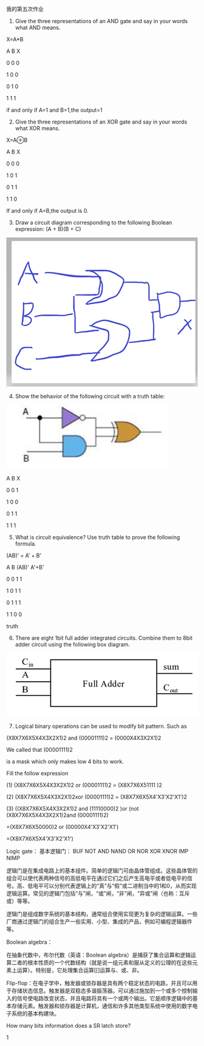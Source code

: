 我的第五次作业

1) Give the three representations of an AND gate and say in your words what AND means.

X=A*B

A   B   X

0   0   0

1   0   0

0   1   0

1   1   1

if and only if A=1 and B=1,the output=1


2) Give the three representations of an XOR gate and say in your words what XOR means.

X=A⊕B

A   B   X

0   0   0

1   0   1

0   1   1

1   1   0

If and only if A=B,the output is 0.

3) Draw a circuit diagram corresponding to the following Boolean expression: (A + B)(B + C)

![](https://github.com/mountaintouhouman/homework/blob/gh-pages/h53.png?raw=true)

4) Show the behavior of the following circuit with a truth table:

![](https://github.com/mountaintouhouman/homework/blob/gh-pages/h5.png?raw=true)

A   B   X

0   0   1

1   0   0

0   1   1

1   1   1

5) What is circuit equivalence? Use truth table to prove the following formula.

(AB)’ = A’ + B’

A   B   (AB)'   A'+B'

0   0   1   1

1   0   1   1

0   1   1   1

1   1   0   0

truth

6) There are eight 1bit full adder integrated circuits. Combine them to 8bit adder circuit using the following box diagram.

![](https://github.com/mountaintouhouman/homework/blob/gh-pages/h52.png?raw=true)

7) Logical binary operations can be used to modify bit pattern. Such as

(X8X7X6X5X4X3X2X1)2 and (00001111)2 = (0000X4X3X2X1)2

We called that (00001111)2

is a mask which only makes low 4 bits to work.

Fill the follow expression

(1) (X8X7X6X5X4X3X2X1)2 or (00001111)2 = (X8X7X6X51111 )2

(2) (X8X7X6X5X4X3X2X1)2xor (00001111)2 = (X8X7X6X5X4'X3'X2'X1')2

(3) ((X8X7X6X5X4X3X2X1)2 and (11110000)2 )or (not (X8X7X6X5X4X3X2X1)2and (00001111)2) 

=(X8X7X6X50000)2 or (00000X4'X3'X2'X1')

=(X8X7X6X5X4'X3'X2'X1')

Logic gate：
基本逻辑门：
BUF	NOT
AND	NAND
OR	NOR
XOR	XNOR
IMP	NIMP

逻辑门是在集成电路上的基本组件。简单的逻辑门可由晶体管组成。这些晶体管的组合可以使代表两种信号的高低电平在通过它们之后产生高电平或者低电平的信号。高、低电平可以分别代表逻辑上的“真”与“假”或二进制当中的1和0，从而实现逻辑运算。常见的逻辑门包括“与”闸，“或”闸，“非”闸，“异或”闸（也称：互斥或）等等。

逻辑门是组成数字系统的基本结构，通常组合使用实现更为复杂的逻辑运算。一些厂商通过逻辑门的组合生产一些实用、小型、集成的产品，例如可编程逻辑器件等。

Boolean algebra：

在抽象代数中，布尔代数（英语：Boolean algebra）是捕获了集合运算和逻辑运算二者的根本性质的一个代数结构（就是说一组元素和服从定义的公理的在这些元素上运算）。特别是，它处理集合运算[[]运算与、或、非。

Flip-flop：在电子学中，触发器或锁存器是具有两个稳定状态的电路，并且可以用于存储状态信息。触发器是双稳态多谐振荡器。可以通过施加到一个或多个控制输入的信号使电路改变状态，并且电路将具有一个或两个输出。它是顺序逻辑中的基本存储元素。触发器和锁存器是计算机，通信和许多其他类型系统中使用的数字电子系统的基本构建块。

How many bits information does a SR latch store?

1

